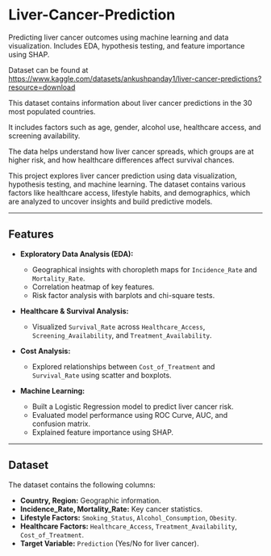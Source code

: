 # Liver-Cancer-Prediction
Predicting liver cancer outcomes using machine learning and data visualization. Includes EDA, hypothesis testing, and feature importance using SHAP.

Dataset can be found at https://www.kaggle.com/datasets/ankushpanday1/liver-cancer-predictions?resource=download

This dataset contains information about liver cancer predictions in the 30 most populated countries. 

It includes factors such as age, gender, alcohol use, healthcare access, and screening availability. 

The data helps understand how liver cancer spreads, which groups are at higher risk, and how healthcare differences affect survival chances.

This project explores liver cancer prediction using data visualization, hypothesis testing, and machine learning. The dataset contains various factors like healthcare access, lifestyle habits, and demographics, which are analyzed to uncover insights and build predictive models.

---

## **Features**

- **Exploratory Data Analysis (EDA):**
  - Geographical insights with choropleth maps for `Incidence_Rate` and `Mortality_Rate`.
  - Correlation heatmap of key features.
  - Risk factor analysis with barplots and chi-square tests.

- **Healthcare & Survival Analysis:**
  - Visualized `Survival_Rate` across `Healthcare_Access`, `Screening_Availability`, and `Treatment_Availability`.

- **Cost Analysis:**
  - Explored relationships between `Cost_of_Treatment` and `Survival_Rate` using scatter and boxplots.

- **Machine Learning:**
  - Built a Logistic Regression model to predict liver cancer risk.
  - Evaluated model performance using ROC Curve, AUC, and confusion matrix.
  - Explained feature importance using SHAP.

---

## **Dataset**
The dataset contains the following columns:
- **Country, Region:** Geographic information.
- **Incidence_Rate, Mortality_Rate:** Key cancer statistics.
- **Lifestyle Factors:** `Smoking_Status`, `Alcohol_Consumption`, `Obesity`.
- **Healthcare Factors:** `Healthcare_Access`, `Treatment_Availability`, `Cost_of_Treatment`.
- **Target Variable:** `Prediction` (Yes/No for liver cancer).
